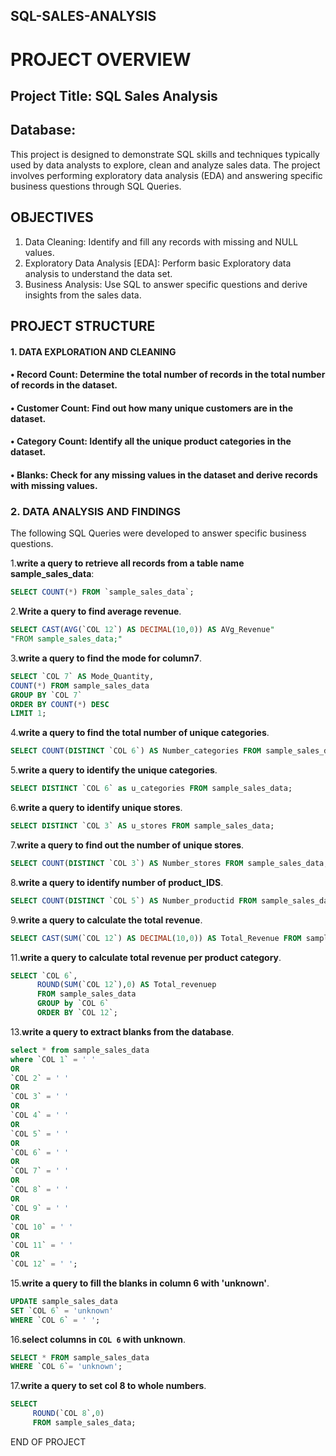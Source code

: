 ## SQL-SALES-ANALYSIS
# PROJECT OVERVIEW
## Project Title: SQL Sales Analysis
## Database:
This project is designed to demonstrate SQL skills and techniques typically used by data analysts to explore, clean and analyze sales data. The project involves performing exploratory data analysis (EDA) and answering specific business questions through SQL Queries.
## OBJECTIVES
1.	Data Cleaning: Identify and fill any records with missing and NULL values.
2.	Exploratory Data Analysis [EDA]: Perform basic Exploratory data analysis to understand the data set.
3.	Business Analysis: Use SQL to answer specific questions and derive insights from the sales data.
## PROJECT STRUCTURE
#### 1.	DATA EXPLORATION AND CLEANING
#### •	Record Count: Determine the total number of records in the total number of records in the dataset.
#### •	Customer Count: Find out how many unique customers are in the dataset.
#### •	Category Count: Identify all the unique product categories in the dataset.
#### •	Blanks: Check for any missing values in the dataset and derive records with missing values.
### 2.	DATA ANALYSIS AND FINDINGS
The following SQL Queries were developed to answer specific business questions.

1.**write a query to retrieve all records from a table name sample_sales_data**:

```sql
SELECT COUNT(*) FROM `sample_sales_data`;
```

2.**Write a query to find average revenue**.
```sql
SELECT CAST(AVG(`COL 12`) AS DECIMAL(10,0)) AS AVg_Revenue"
"FROM sample_sales_data;"
```
3.**write a query to find the mode for column7**.
```sql
SELECT `COL 7` AS Mode_Quantity,
COUNT(*) FROM sample_sales_data
GROUP BY `COL 7`
ORDER BY COUNT(*) DESC
LIMIT 1;
```
4.**write a query to find the total number of unique categories**.
```sql
SELECT COUNT(DISTINCT `COL 6`) AS Number_categories FROM sample_sales_data;
```
5.**write a query to identify the unique categories**.
```sql
SELECT DISTINCT `COL 6` as u_categories FROM sample_sales_data;
```
6.**write a query to identify unique stores**.
```sql
SELECT DISTINCT `COL 3` AS u_stores FROM sample_sales_data;
```
7.**write a query to find out the number of unique stores**.
```sql
SELECT COUNT(DISTINCT `COL 3`) AS Number_stores FROM sample_sales_data;
```
8.**write a query to identify number of product_IDS**.
```sql
SELECT COUNT(DISTINCT `COL 5`) AS Number_productid FROM sample_sales_data;
```
9.**write a query to calculate the total revenue**.
```sql
SELECT CAST(SUM(`COL 12`) AS DECIMAL(10,0)) AS Total_Revenue FROM sample_sales_data;
```
11.**write a query to calculate total revenue per product category**.
```sql
SELECT `COL 6`,
      ROUND(SUM(`COL 12`),0) AS Total_revenuep
      FROM sample_sales_data
      GROUP by `COL 6`
      ORDER BY `COL 12`;
```      
13.**write a query to extract blanks from the database**.
```sql
select * from sample_sales_data
where `COL 1` = ' '
OR 
`COL 2` = ' '
OR
`COL 3` = ' '
OR
`COL 4` = ' '
OR
`COL 5` = ' '
OR
`COL 6` = ' '
OR
`COL 7` = ' '
OR
`COL 8` = ' '
OR
`COL 9` = ' '
OR
`COL 10` = ' '
OR
`COL 11` = ' '
OR
`COL 12` = ' ';
```
15.**write a query to fill the blanks in column 6 with 'unknown'**.
```sql
UPDATE sample_sales_data
SET `COL 6` = 'unknown'
WHERE `COL 6` = ' ';
```
16.**select columns in `COL 6` with unknown**.
```sql
SELECT * FROM sample_sales_data
WHERE `COL 6`= 'unknown';
```
17.**write a query to set col 8 to whole numbers**.
```sql
SELECT 
     ROUND(`COL 8`,0)
     FROM sample_sales_data;
```
 END OF PROJECT   
